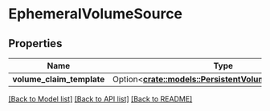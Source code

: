 # EphemeralVolumeSource

## Properties

Name | Type | Description | Notes
------------ | ------------- | ------------- | -------------
**volume_claim_template** | Option<[**crate::models::PersistentVolumeClaimTemplate**](PersistentVolumeClaimTemplate.md)> |  | [optional]

[[Back to Model list]](../README.md#documentation-for-models) [[Back to API list]](../README.md#documentation-for-api-endpoints) [[Back to README]](../README.md)


